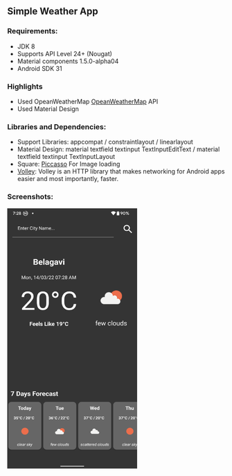 ## Simple Weather App
### Requirements:
- JDK 8
-  Supports API Level 24+ (Nougat)
-  Material components 1.5.0-alpha04
-  Android SDK 31

### Highlights
-  Used OpeanWeatherMap [OpeanWeatherMap](https://openweathermap.org/api) API
- Used Material Design

### Libraries and Dependencies:
- Support Libraries: appcompat / constraintlayout / linearlayout
- Material Design: material textfield textinput TextInputEditText / material textfield textinput TextInputLayout
- Square: [Piccasso](https://github.com/square/picasso) For Image loading
- [Volley](https://google.github.io/volley/): Volley is an HTTP library that makes networking for Android apps easier and most importantly, faster.

### Screenshots:
<img src = "https://github.com/ENG19CS0280-Sanchit-Khatar/weather-app/blob/master/assets/ss1.png" width = "300" height = "600"/>

